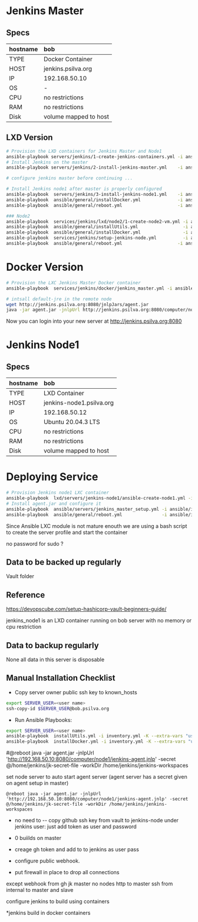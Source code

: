# Jenkins Master

## Specs

| hostname   | bob                  |
| :--------- | :------------------- |
| TYPE       | Docker Container        |
| HOST       | jenkins.psilva.org       |
| IP         | 192.168.50.10        |
| OS         | -   |
| CPU        | no restrictions      |
| RAM        | no restrictions      |
| Disk       | volume mapped to host|

## LXD Version
```bash
# Provision the LXD containers for Jenkins Master and Node1
ansible-playbook servers/jenkins/1-create-jenkins-containers.yml -i ansible/inventory.yml --extra-vars="target=bob root_folder=${PWD}"
# Install Jenkins on the master
ansible-playbook servers/jenkins/2-install-jenkins-master.yml    -i ansible/inventory.yml --extra-vars="user=${JK_MASTER_USER} ansible_become_pass=${JK_MASTER_SUDO_PASS}" 

# configure jenkins master before continuing ...

# Install Jenkins node1 after master is properly configured
ansible-playbook  servers/jenkins/3-install-jenkins-node1.yml    -i ansible/inventory.yml --extra-vars "target=jenkins_node1 master_secret=$AGENT_SECRET user=$JK_NODE1_USER ansible_become_pass=${JK_NODE1_SUDO_PASS}"
ansible-playbook  ansible/general/installDocker.yml              -i ansible/inventory.yml --extra-vars "user=$JK_NODE1_USER target=jenkins_node1 ansible_become_pass=${JK_NODE1_SUDO_PASS}" 
ansible-playbook  ansible/general/reboot.yml                     -i ansible/inventory.yml --extra-vars "target=jenkins_node1 user=$JK_NODE1_USER ansible_become_pass=${JK_NODE1_SUDO_PASS}"

```

```bash
### Node2
ansible-playbook  services/jenkins/lxd/node2/1-create-node2-vm.yml -i ansible/inventory.yml --extra-vars="target=captain root_folder=${PWD}"
ansible-playbook  ansible/general/installUtils.yml                 -i ansible/inventory.yml --extra-vars "user=$JK_NODE1_USER target=jenkins_node2 ansible_become_pass=${JK_NODE1_SUDO_PASS}"
ansible-playbook  ansible/general/installDocker.yml                -i ansible/inventory.yml --extra-vars "user=$JK_NODE1_USER target=jenkins_node2 ansible_become_pass=${JK_NODE1_SUDO_PASS}" 
ansible-playbook  services/jenkins/setup-jenkins-node.yml          -i ansible/inventory.yml --extra-vars "target=jenkins_node2 node_name=node2 master_secret=$AGENT_SECRET_NODE2 user=$JK_NODE1_USER ansible_become_pass=${JK_NODE1_SUDO_PASS}"
ansible-playbook  ansible/general/reboot.yml                     -i ansible/inventory.yml --extra-vars "target=jenkins_node2 user=$JK_NODE1_USER ansible_become_pass=${JK_NODE1_SUDO_PASS}"
```

# Docker Version
```bash
# Provision the LXC Jenkins Master Docker container
ansible-playbook  services/jenkins/docker/jenkins_master.yml -i ansible/inventory.yml --extra-vars "target=captain"

# intsall default-jre in the remote node
wget http://jenkins.psilva.org:8080/jnlpJars/agent.jar
java -jar agent.jar -jnlpUrl http://jenkins.psilva.org:8080/computer/node1/jenkins-agent.jnlp -secret @jenkins_remote_secret -workDir "/tmp/jenkins_remote_root"

```

Now you can login into your new server at 
http://jenkins.psilva.org:8080



# Jenkins Node1

## Specs

| hostname   | bob                  |
| :--------- | :------------------- |
| TYPE       | LXD Container        |
| HOST       | jenkins-node1.psilva.org       |
| IP         | 192.168.50.12        |
| OS         | Ubuntu 20.04.3 LTS   |
| CPU        | no restrictions      |
| RAM        | no restrictions      |
| Disk       | volume mapped to host|

# Deploying Service

```bash
# Provision Jenkins node1 LXC container
ansible-playbook  lxd/servers/jenkins-node1/ansible-create-node1.yml -i ansible/inventory.yml --extra-vars "target=bob root_folder=${PWD}"
# Install agent.jar and configure it
ansible-playbook  ansible/servers/jenkins_master_setup.yml -i ansible/inventory.yml --extra-vars "master_secret=$AGENT_SECRET user=$JK_NODE1_USER" 
ansible-playbook  ansible/general/reboot.yml               -i ansible/inventory.yml --extra-vars "target=jenkins_node1 user=$JK_NODE1_USER ansible_become_pass=${JK_NODE1_SUDO_PASS}"
```

Since Ansible LXC module is not mature enouth we are using a bash script to create the server profile and start the container 


no password for sudo ?

## Data to be backed up regularly

Vault folder


## Reference
https://devopscube.com/setup-hashicorp-vault-beginners-guide/







jenkins_node1 is an LXD container running on bob server with no memory or cpu restriction

## Data to backup regularly

None all data in this server is disposable

## Manual Installation Checklist


*  Copy server owner public ssh key to known_hosts

```bash
export SERVER_USER=<user name>
ssh-copy-id $SERVER_USER@bob.psilva.org
```

* Run Ansible Playbooks:

```bash
export SERVER_USER=<user name>
ansible-playbook  installUtils.yml -i inventory.yml -K --extra-vars "user=$SERVER_USER target=bob"
ansible-playbook  installDocker.yml -i inventory.yml -K --extra-vars "user=$SERVER_USER target=jenkins_node1" 
```


#@reboot java -jar agent.jar -jnlpUrl 'http://192.168.50.10:8080/computer/node1/jenkins-agent.jnlp' -secret @/home/jenkins/jk-secret-file -workDir /home/jenkins/jenkins-workspaces


set node server to auto start agent server (agent server has a secret given on agent setup in master)
```
@reboot java -jar agent.jar -jnlpUrl 'http://192.168.50.10:8080/computer/node1/jenkins-agent.jnlp' -secret @/home/jenkins/jk-secret-file -workDir /home/jenkins/jenkins-workspaces
```

* no need to  -- copy github ssh key from vault to jenkins-node under jenkins user: just add token as user and password
* 0 buiilds on master

* creage gh token and add to to jenkins as user pass
* configure public webhook.
* put firewall in place to drop all connections

except
webhook from gh
jk master no nodes
http to master
ssh from internal to master and slave

configure jenkins to build using containers


*jenkins build in docker containers






